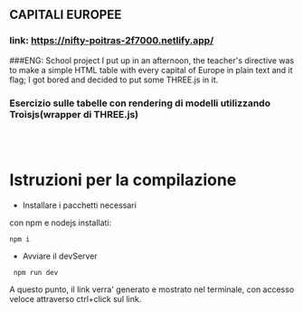 ## CAPITALI EUROPEE

### link: https://nifty-poitras-2f7000.netlify.app/

###ENG:
School project I put up in an afternoon, the teacher's directive was to make a simple HTML table with every capital of Europe  in plain text and it flag;
I got bored and decided to put some THREE.js in it.

### Esercizio sulle tabelle con rendering di modelli utilizzando Troisjs(wrapper di THREE.js)     
<br/> 
<br/> 

#  Istruzioni per la compilazione
- Installare i pacchetti necessari

 con npm e nodejs installati:  
 ```
 npm i
 ```

- Avviare il devServer
```
 npm run dev
 ```
 A questo punto, il link verra' generato e mostrato nel terminale, con accesso veloce attraverso ctrl+click sul link. 
